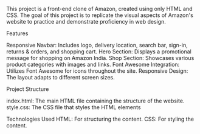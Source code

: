 This project is a front-end clone of Amazon, created using only HTML and CSS. The goal of this project is to replicate the visual aspects of Amazon's website to practice and demonstrate proficiency in web design.

Features

Responsive Navbar: Includes logo, delivery location, search bar, sign-in, returns & orders, and shopping cart.
Hero Section: Displays a promotional message for shopping on Amazon India.
Shop Section: Showcases various product categories with images and links.
Font Awesome Integration: Utilizes Font Awesome for icons throughout the site.
Responsive Design: The layout adapts to different screen sizes.

Project Structure 

index.html: The main HTML file containing the structure of the website.
style.css: The CSS file that styles the HTML elements

Technologies Used
HTML: For structuring the content.
CSS: For styling the content.
